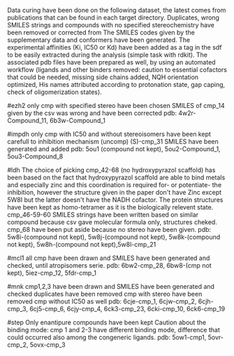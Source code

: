 Data curing have been done on the following dataset, the latest comes from publications that can be found in each target directory. Duplicates, wrong SMILES strings and compounds with no specified stereochemistry have been removed or corrected from The SMILES codes given by the supplementary data and conformers have been generated. The experimental affinities (Ki, IC50 or Kd) have been added as a tag in the sdf to be easily extracted during the analysis (simple task with rdkit). The associated pdb files have been prepared as well, by using an automated workflow (ligands and other binders removed: caution to essential cofactors that could be needed, missing side chains added, NQH orientation optimized, His names attributed according to protonation state, gap caping, check of oligomerization states).

#ezh2
only cmp with specified stereo have been chosen
SMILES of cmp_14 given by the csv was wrong and have been corrected
pdb: 4w2r-Compound_11, 6b3w-Compound_1

#impdh
only cmp with IC50 and without stereoisomers have been kept
carefull to inhibition mechanism (uncomp)
(S)-cmp_31 SMILES have been generated and added
pdb: 5ou1 (compound not kept), 5ou2-Compound_1, 5ou3-Compound_8

#ldh
The choice of picking cmp_42-68 (no hydroxypyrazol scaffold) has been based on the fact that hydroxypyrazol scaffold are able to bind metals and especially zinc and this coordination is required for- or potentiate- the inhibition, however the structure given in the paper don't have Zinc except 5W8I but the latter doesn't have the NADH cofactor.
The protein structures have been kept as homo-tetramer as it is the biologically relevent state.
cmp_46-59-60 SMILES strings have been written based on similar compound because csv gave molecular formula only, structures cheked.
cmp_68 have been put aside because no stereo have been given.
pdb: 5w8i-(compound not kept), 5w8j-(compound not kept), 5w8k-(compound not kept), 5w8h-(compound not kept),5w8l-cmp_21

#mcl1
all cmp have been drawn and SMILES have been generated and checked, until atropisomers serie.
pdb: 6bw2-cmp_28, 6bw8-(cmp not kept), 5iez-cmp_12, 5fdr-cmp_1

#mnk
cmp1,2,3 have been drawn and SMILES have been generated and checked
duplicates have been removed
cmp with stereo have been removed
cmp without IC50 as well
pdb: 6cje-cmp_1, 6cjw-cmp_2, 6cjh-cmp_3, 6cj5-cmp_6, 6cjy-cmp_4, 6ck3-cmp_23, 6cki-cmp_10, 6ck6-cmp_19

#step
Only enantipure compounds have been kept
Caution about the binding mode: cmp 1 and 2-3 have different binding mode, difference that could occurred also among the congeneric ligands.
pdb: 5ow1-cmp1, 5ovr-cmp_2, 5ovx-cmp_3
